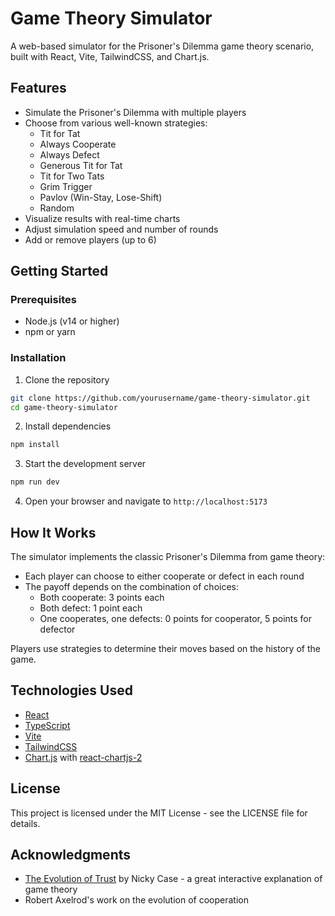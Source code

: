 # Game Theory Simulator

A web-based simulator for the Prisoner's Dilemma game theory scenario, built with React, Vite, TailwindCSS, and Chart.js.

## Features

- Simulate the Prisoner's Dilemma with multiple players
- Choose from various well-known strategies:
  - Tit for Tat
  - Always Cooperate
  - Always Defect
  - Generous Tit for Tat
  - Tit for Two Tats
  - Grim Trigger
  - Pavlov (Win-Stay, Lose-Shift)
  - Random
- Visualize results with real-time charts
- Adjust simulation speed and number of rounds
- Add or remove players (up to 6)

## Getting Started

### Prerequisites

- Node.js (v14 or higher)
- npm or yarn

### Installation

1. Clone the repository
```bash
git clone https://github.com/yourusername/game-theory-simulator.git
cd game-theory-simulator
```

2. Install dependencies
```bash
npm install
```

3. Start the development server
```bash
npm run dev
```

4. Open your browser and navigate to `http://localhost:5173`

## How It Works

The simulator implements the classic Prisoner's Dilemma from game theory:

- Each player can choose to either cooperate or defect in each round
- The payoff depends on the combination of choices:
  - Both cooperate: 3 points each
  - Both defect: 1 point each
  - One cooperates, one defects: 0 points for cooperator, 5 points for defector

Players use strategies to determine their moves based on the history of the game.

## Technologies Used

- [React](https://reactjs.org/)
- [TypeScript](https://www.typescriptlang.org/)
- [Vite](https://vitejs.dev/)
- [TailwindCSS](https://tailwindcss.com/)
- [Chart.js](https://www.chartjs.org/) with [react-chartjs-2](https://react-chartjs-2.js.org/)

## License

This project is licensed under the MIT License - see the LICENSE file for details.

## Acknowledgments

- [The Evolution of Trust](https://ncase.me/trust/) by Nicky Case - a great interactive explanation of game theory
- Robert Axelrod's work on the evolution of cooperation
